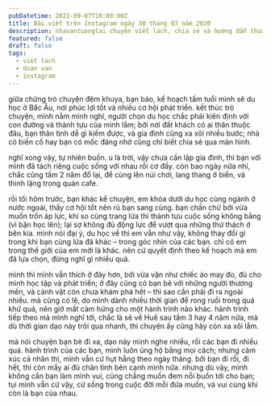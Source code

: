 ```yaml
---
pubDatetime: 2022-09-07T10:00:00Z
title: Bài viết trên Instagram ngày 30 tháng 07 năm 2020
description: nhavantuonglai chuyên viết lách, chia sẻ và hướng dẫn thuần thục khi thực hành viết lách qua những bài chia sẻ trên Instagram chính thức.
featured: false
draft: false
tags:
  - viet lach
  - doan van
  - instagram
---
```


giữa chừng trò chuyện đêm khuya, bạn bảo, kế hoạch tầm tuổi mình sẽ du học ở Bắc Âu, nơi phúc lợi tốt và nhiều cơ hội phát triển. kết thúc trò chuyện, mình nằm mình nghĩ, người chọn du học chắc phải kiên định với con đường và thành tựu của mình lắm; bởi nơi đất khách có ai thân thuộc đâu, bạn thân tình dễ gì kiếm được, và gia đình cũng xa xôi nhiều bước; nhà có biến cố hay bạn có mốc đáng nhớ cũng chỉ biết chia sẻ qua màn hình.

nghĩ xong vậy, tự nhiên buồn. u là trời, vậy chưa cần lập gia đình, thì bạn với mình đã tách riêng cuộc sống với nhau rồi cơ đấy. còn bao ngày nữa nhỉ, chắc cũng tầm 2 năm đổ lại, để cùng lên núi chơi, lang thang ở biển, và thinh lặng trong quán cafe.

rồi tối hôm trước, bạn khác kể chuyện, em khóa dưới du học cùng ngành ở nước ngoài, thấy cơ hội tốt nên rủ bạn sang cùng. bạn chần chừ bởi vừa muốn trốn áp lực, khi so cùng trang lứa thì thành tựu cuộc sống không bằng (vì bận học lên); lại sợ không đủ động lực để vượt qua những thử thách ở bên kia. mình nói đại ý, du học về thì em vẫn như vậy, không thay đổi gì trong khi bạn cùng lứa đã khác – trong góc nhìn của các bạn. chỉ có em trong thế giới của em mới là khác. nên cứ quyết định theo kế hoạch mà em đã lựa chọn, đừng nghĩ gì nhiều quá.

mình thì mình vẫn thích ở đây hơn, bởi vừa vặn như chiếc áo may đo, đủ cho mình học tập và phát triển; ở đây cũng có bạn bè với những người thương mến, và cảnh vật còn chưa khám phá hết – thì sao cần phải đi ra ngoài nhiều. mà cũng có lẽ, do mình dành nhiều thời gian để rong ruổi trong quá khứ quá, nên giờ mất cảm hứng cho một hành trình nào khác. hành trình tiếp theo mà mình nghĩ tới, chắc là sẽ về Huế sau tầm 3 hay 4 năm nữa, mà dù thời gian dạo này trôi qua nhanh, thì chuyện ấy cũng hãy còn xa xôi lắm.

mà nói chuyện bạn bè đi xa, dạo này mình nghe nhiều, rồi các bạn đi nhiều quá. hành trình của các bạn, mình luôn ủng hộ bằng mọi cách; nhưng cảm xúc cá nhân thì, mình vẫn cứ hụt hẫng theo ngày tháng. bởi bạn đi rồi, đi hết, thì còn mấy ai đủ chân tình bên cạnh mình nữa. nhưng dù vậy, mình không cần bạn làm mình vui, cũng chẳng muốn đem nỗi buồn tới cho bạn; tụi mình vẫn cứ vậy, cứ sống trong cuộc đời mỗi đứa muốn, và vui cùng khi còn là bạn của nhau.
